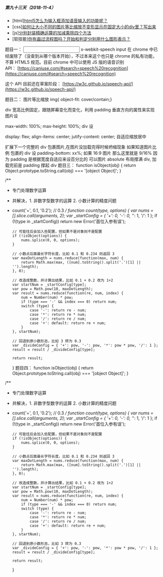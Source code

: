 ##### 第九十三天（2018-11-4）

- [html][html5怎么为输入框添加语音输入的功能呢？](https://github.com/haizlin/fe-interview/issues/979)
- [css][如何让大小不同的图片等比缩放不变形显示在固定大小的div里？写出来](https://github.com/haizlin/fe-interview/issues/980)
- [js][分别封装精确运算的加减乘除四个方法](https://github.com/haizlin/fe-interview/issues/981)
- [软技能][你有画过流程图吗？开始和判定分别用什么图形表示？](https://github.com/haizlin/fe-interview/issues/982)

题目一：
<input type=”text” speech x-webkit-speech />
x-webkit-speech input 在 chrome 中已经废除了（没查到从哪个版本开始），不过本来这个也只是 chrome 的私有功能，不算 HTML5 规范。目前 chrome 中可以使用 JS 版的语音识别 API： [https://caniuse.com/#search=speech%20recognition](https://caniuse.com/#search=speech%20recognition)

这个 API 目前还在草案阶段： [https://w3c.github.io/speech-api/](https://w3c.github.io/speech-api/)

题目二：
图片等比缩放 img{ object-fit: cover/contain;}

div 宽高比例固定，跟随屏幕变化而变化，利用 padding 垂直方向的属性来实现
图片设

max-width: 100%;
max-height: 100%;
div 设

display: flex;
align-items: center;
jutify-content: center;
自适应缩放居中

扩展下一个完整的 div 包裹图片,在图片没加载完得时候坍缩现象
如果知道图片比例
包裹的 div 设 padding-bottom: xx%; 如果 16:9 图片 那么这里就是 9/16%
因为 padding 是根据宽度自适应来设百分比的
可以图片 absolute 布局撑满 div,
加载完前是 padding 撑起 div
题目三：
function isObject(obj) {
return Object.prototype.toString.call(obj) === '[object Object]';
}

/\*\*

- 专门处理数字运算
- 并解决，1. 非数字型数字的运算 2. 小数计算的精度问题
- count('+', 0.1, '0.2'); // 0.3
  _/
  function count(type, options) {
  var nums = [].slice.call(arguments, 2);
  var \_startConfig = { '+': 0, '-': 0, '_': 1, '/': 1 };
  if (!(type in \_startConfig)) return new Error('首位入参有误');

      // 可能往后会加入些配置，但如果不是对象则不是配置
      if (!isObject(options)) {
          nums.splice(0, 0, options);
      }

      // 小数点后面最长字符长度，比如 0.1 和 0.234 则返回 3
      var maxDotLength = nums.reduce(function(max, num) {
          return Math.max(max, ([num].toString().split('.')[1] || '').length);
      }, 0);

      // 改造成整数，并计算出结果，比如 0.1 + 0.2 改为 1+2
      var startNum = _startConfig[type];
      var pow = Math.pow(10, maxDotLength);
      var result = nums.reduce(function(re, num, index) {
          num = Number(num) * pow;
          if (type === '-' && index === 0) return num;
          switch (type) {
              case '-': return re - num;
              case '*': return re * num;
              case '/': return re / num;
              case '+': default: return re + num;
          }
      }, startNum);

      // 回退到原小数形态，比如 3 转为 0.3
      var _divideConfig = { '+': pow, '-': pow, '*': pow * pow, '/': 1 };
      result = result / _divideConfig[type];

      return result;

  }
  题目四：
  function isObject(obj) {
  return Object.prototype.toString.call(obj) === '[object Object]';
  }

/\*\*

- 专门处理数字运算
- 并解决，1. 非数字型数字的运算 2. 小数计算的精度问题
- count('+', 0.1, '0.2'); // 0.3
  _/
  function count(type, options) {
  var nums = [].slice.call(arguments, 2);
  var \_startConfig = { '+': 0, '-': 0, '_': 1, '/': 1 };
  if (!(type in \_startConfig)) return new Error('首位入参有误');

      // 可能往后会加入些配置，但如果不是对象则不是配置
      if (!isObject(options)) {
          nums.splice(0, 0, options);
      }

      // 小数点后面最长字符长度，比如 0.1 和 0.234 则返回 3
      var maxDotLength = nums.reduce(function(max, num) {
          return Math.max(max, ([num].toString().split('.')[1] || '').length);
      }, 0);

      // 改造成整数，并计算出结果，比如 0.1 + 0.2 改为 1+2
      var startNum = _startConfig[type];
      var pow = Math.pow(10, maxDotLength);
      var result = nums.reduce(function(re, num, index) {
          num = Number(num) * pow;
          if (type === '-' && index === 0) return num;
          switch (type) {
              case '-': return re - num;
              case '*': return re * num;
              case '/': return re / num;
              case '+': default: return re + num;
          }
      }, startNum);

      // 回退到原小数形态，比如 3 转为 0.3
      var _divideConfig = { '+': pow, '-': pow, '*': pow * pow, '/': 1 };
      result = result / _divideConfig[type];

      return result;

  }
